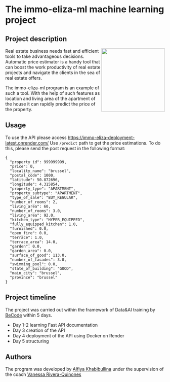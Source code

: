 # The immo-eliza-ml machine learning project

## Project description

<img align="right" height="200" src="https://assets.everspringpartners.com/dims4/default/5c1df5b/2147483647/strip/true/crop/1400x800+0+0/resize/1600x914!/format/webp/quality/90/?url=http%3A%2F%2Feverspring-brightspot.s3.us-east-1.amazonaws.com%2Ffe%2F06%2Ff23661be455e97d009c6ae418995%2Freal-estate-finance.jpg" />

Real estate business needs fast and efficient tools to take advantageous decisions. Automatic price estimator is a handy tool that can boost the work productivity of real estate projects and navigate the clients in the sea of real estate offers. 

The immo-eliza-ml program is an example of such a tool. With the help of such features as location and living area of the apartment of the house it can rapidly predict the price of the property. 

## Usage
To use the API please access https://immo-eliza-deployment-latest.onrender.com/
Use ```/predict``` path to get the price estimations.
To do this, please send the post request in the following format:
```
{
  "property_id": 999999999,
  "price": 0,
  "locality_name": "brussel",
  "postal_code": 1000,
  "latitude": 50.872696,
  "longitude": 4.315854,
  "property_type": "APARTMENT",
  "property_subtype": "APARTMENT",
  "type_of_sale": "BUY_REGULAR",
  "number_of_rooms": 2,
  "living_area": 60,
  "number_of_rooms": 3.0,
  "living_area": 92.0,
  "kitchen_type": "HYPER_EQUIPPED",
  "fully_equipped_kitchen": 1.0,
  "furnished": 0.0,
  "open_fire": 0.0,
  "terrace": 1.0,
  "terrace_area": 14.0,
  "garden": 0.0,
  "garden_area": 0.0,
  "surface_of_good": 113.0,
  "number_of_facades": 3.0,
  "swimming_pool": 0.0,
  "state_of_building": "GOOD",
  "main_city": "brussel",
  "province": "brussel"
}
```




## Project timeline
The project was carried out within the framework of Data&AI training by [BeCode](https://becode.org/) within 5 days.
- Day 1-2 learning Fast API documentation
- Day 3 creation of the API
- Day 4 deployment of the API using Docker on Render
- Day 5 structuring


## Authors
The program was developed by [Alfiya Khabibullina](https://github.com/justalphie) under the supervision of the coach [Vanessa Rivera-Quinones](https://github.com/vriveraq)
